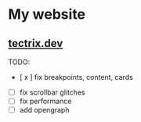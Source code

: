 # My website
## [tectrix.dev](https://tectrix.dev)

TODO:
- [ x ] fix breakpoints, content, cards
- [ ] fix scrollbar glitches
- [ ] fix performance
- [ ] add opengraph
